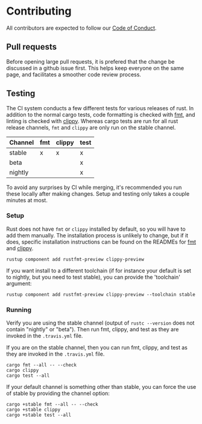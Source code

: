 
# Contributing

All contributors are expected to follow our [Code of Conduct](CODE_OF_CONDUCT.md).

## Pull requests

Before opening large pull requests, it is prefered that the change be discussed in a github issue first. This helps keep everyone on the same page, and facilitates a smoother code review process.

## Testing

The CI system conducts a few different tests for various releases of rust. In addition to the normal cargo tests, code formatting is checked with [fmt](https://github.com/rust-lang-nursery/rustfmt), and linting is checked with [clippy](https://github.com/rust-lang-nursery/rust-clippy). Whereas cargo tests are run for all rust release channels, `fmt` and `clippy` are only run on the stable channel.

| Channel | fmt | clippy | test |
|---------|-----|--------|------|
| stable  | x   | x      | x    |
| beta    |     |        | x    |
| nightly |     |        | x    |

To avoid any surprises by CI while merging, it's recommended you run these locally after making changes. Setup and testing only takes a couple minutes at most.

### Setup

Rust does not have `fmt` or `clippy` installed by default, so you will have to add them manually. The installation process is unlikely to change, but if it does, specific installation instructions can be found on the READMEs for [fmt](https://github.com/rust-lang-nursery/rustfmt#quick-start) and [clippy](https://github.com/rust-lang-nursery/rust-clippy#step-2-install-clippy).

```
rustup component add rustfmt-preview clippy-preview
```

If you want install to a different toolchain (if for instance your default is set to nightly, but you need to test stable), you can provide the 'toolchain' argument:

```
rustup component add rustfmt-preview clippy-preview --toolchain stable
```

### Running

Verify you are using the stable channel (output of `rustc --version` does not contain "nightly" or "beta"). Then run fmt, clippy, and test as they are invoked in the `.travis.yml` file.

If you are on the stable channel, then you can run fmt, clippy, and test as they are invoked in the `.travis.yml` file.

```
cargo fmt --all -- --check
cargo clippy
cargo test --all
```

If your default channel is something other than stable, you can force the use of stable by providing the channel option:

```
cargo +stable fmt --all -- --check
cargo +stable clippy
cargo +stable test --all
```

